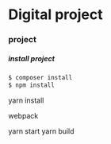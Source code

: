 # Digital project

### project
##### install project
```sh
$ composer install
$ npm install
```

yarn install


webpack


yarn start
yarn build